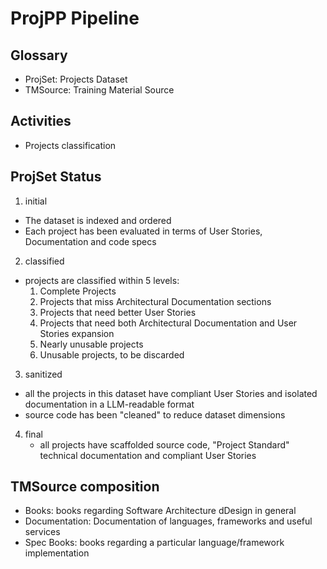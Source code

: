 # ProjPP Pipeline

## Glossary

- ProjSet: Projects Dataset
- TMSource: Training Material Source

## Activities

- Projects classification

## ProjSet Status

1. initial
  - The dataset is indexed and ordered
  - Each project has been evaluated in terms of User Stories, Documentation and code specs
2. classified
  - projects are classified within 5 levels:
    1. Complete Projects
    2. Projects that miss Architectural Documentation sections
    3. Projects that need better User Stories
    4. Projects that need both Architectural Documentation and User Stories expansion
    5. Nearly unusable projects
    6. Unusable projects, to be discarded
3. sanitized
  - all the projects in this dataset have compliant User Stories and isolated documentation in a LLM-readable format
  - source code has been "cleaned" to reduce dataset dimensions
4. final
   - all projects have scaffolded source code, "Project Standard" technical documentation and compliant User Stories

## TMSource composition

- Books: books regarding Software Architecture dDesign in general
- Documentation: Documentation of languages, frameworks and useful services
- Spec Books: books regarding a particular language/framework implementation